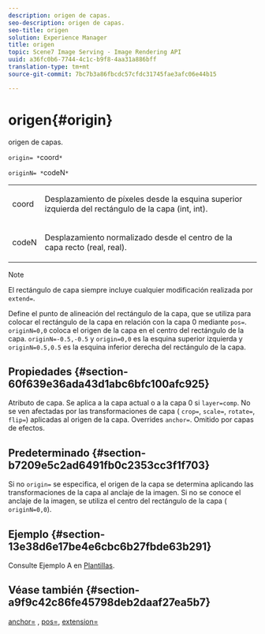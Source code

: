 ```yaml
---
description: origen de capas.
seo-description: origen de capas.
seo-title: origen
solution: Experience Manager
title: origen
topic: Scene7 Image Serving - Image Rendering API
uuid: a36fc0b6-7744-4c1c-b9f8-4aa31a886bff
translation-type: tm+mt
source-git-commit: 7bc7b3a86fbcdc57cfdc31745fae3afc06e44b15

---
```



# origen{#origin}

origen de capas.

`origin= *`coord`*`

`originN= *`codeN`*`

<table id="simpletable_A270FD92B1E841FE81F5AB300351FE01"> 
 <tr class="strow"> 
  <td class="stentry"> <p><span class="varname"> coord</span> </p></td> 
  <td class="stentry"> <p>Desplazamiento de píxeles desde la esquina superior izquierda del rectángulo de la capa (int, int). </p></td> 
 </tr> 
 <tr class="strow"> 
  <td class="stentry"> <p><span class="varname"> codeN</span> </p></td> 
  <td class="stentry"> <p>Desplazamiento normalizado desde el centro de la capa recto (real, real). </p></td> 
 </tr> 
</table>

>[!NOTE]
>
>El rectángulo de capa siempre incluye cualquier modificación realizada por `extend=`.

Define el punto de alineación del rectángulo de la capa, que se utiliza para colocar el rectángulo de la capa en relación con la capa 0 mediante `pos=`. `originN=0,0` coloca el origen de la capa en el centro del rectángulo de la capa. `originN=-0.5,-0.5` y `origin=0,0` es la esquina superior izquierda y `originN=0.5,0.5` es la esquina inferior derecha del rectángulo de la capa.

## Propiedades {#section-60f639e36ada43d1abc6bfc100afc925}

Atributo de capa. Se aplica a la capa actual o a la capa 0 si `layer=comp`. No se ven afectadas por las transformaciones de capa ( `crop=`, `scale=`, `rotate=`, `flip=`) aplicadas al origen de la capa. Overrides `anchor=`. Omitido por capas de efectos.

## Predeterminado {#section-b7209e5c2ad6491fb0c2353cc3f1f703}

Si no `origin=` se especifica, el origen de la capa se determina aplicando las transformaciones de la capa al anclaje de la imagen. Si no se conoce el anclaje de la imagen, se utiliza el centro del rectángulo de la capa ( `originN=0,0`).

## Ejemplo {#section-13e38d6e17be4e6cbc6b27fbde63b291}

Consulte Ejemplo A en [Plantillas](../../../../../is-api/http-ref/image-serving-api-ref/c-http-protocol-reference/c-templates/c-templates.md#concept-3cd2d2adae0e41b2979b9640244d4d3e).

## Véase también {#section-a9f9c42c86fe45798deb2daaf27ea5b7}

[anchor=](../../../../../is-api/http-ref/image-serving-api-ref/c-http-protocol-reference/c-command-reference/r-anchor.md#reference-6661e548ab284b82828d8d94c8ddeb7c) , [pos=](../../../../../is-api/http-ref/image-serving-api-ref/c-http-protocol-reference/c-command-reference/r-pos.md#reference-65de948f4b404f1182b22119ca332143), [extension=](../../../../../is-api/http-ref/image-serving-api-ref/c-http-protocol-reference/c-command-reference/r-extend.md#reference-7e9156beb285459d830e2d56782a74ac)
